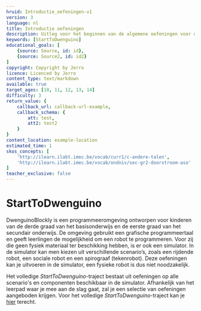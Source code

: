 ```yaml
---
hruid: Introductie_oefeningen-v1
version: 3
language: nl
title: Introductie oefeningen
description: Uitleg voor het beginnen van de algemene oefeningen voor de dwenguinoblockly simulator
keywords: [StartToDwenguino]
educational_goals: [
    {source: Source, id: id}, 
    {source: Source2, id: id2}
]
copyright: Copyright by Jerro
licence: Licenced by Jerro
content_type: text/markdown
available: true
target_ages: [10, 11, 12, 13, 14]
difficulty: 3
return_value: {
    callback_url: callback-url-example,
    callback_schema: {
        att: test,
        att2: test2
    }
}
content_location: example-location
estimated_time: 1
skos_concepts: [
    'http://ilearn.ilabt.imec.be/vocab/curr1/c-andere-talen', 
    'http://ilearn.ilabt.imec.be/vocab/ondniv/sec-gr2-doorstroom-aso'
]
teacher_exclusive: false
---
```


# StartToDwenguino

DwenguinoBlockly is een programmeeromgeving ontworpen voor kinderen van de derde graad van het basisonderwijs en de eerste graad van het secundair onderwijs. De omgeving gebruikt een grafische programmeertaal en geeft leerlingen de mogelijkheid om een robot te programmeren. Voor zij die geen fysiek materiaal ter beschikking hebben, is er ook een simulator. In de simulator kan men kiezen uit verschillende scenario’s, zoals een rijdende robot, een sociale robot en een spirograaf (tekenrobot). Deze oefeningen kan je uitvoeren in de simulator, een fysieke robot is dus niet noodzakelijk. 

Het volledige *StartToDwenguino*-traject bestaat uit oefeningen op alle scenario's en componenten beschikbaar in de simulator. Afhankelijk van het leerpad waar je mee aan de slag gaat, zal je een selectie van oefeningen aangeboden krijgen. Voor het volledige *StartToDwenguino*-traject kan je 
[hier]() terecht.